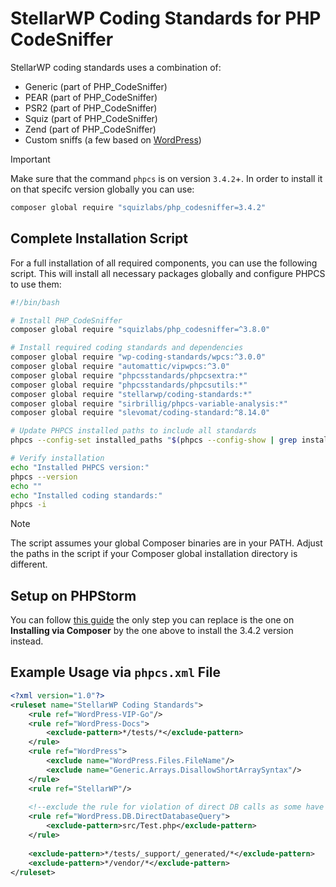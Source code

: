 # StellarWP Coding Standards for PHP CodeSniffer

StellarWP coding standards uses a combination of:
* Generic (part of PHP_CodeSniffer)
* PEAR (part of PHP_CodeSniffer)
* PSR2 (part of PHP_CodeSniffer)
* Squiz (part of PHP_CodeSniffer)
* Zend (part of PHP_CodeSniffer)
* Custom sniffs (a few based on [WordPress](https://github.com/WordPress-Coding-Standards/WordPress-Coding-Standards))

> [!IMPORTANT]  
> Make sure that the command `phpcs` is on version `3.4.2`+. In order to install it on that specifc version globally you can use: 
> ```sh
> composer global require "squizlabs/php_codesniffer=3.4.2"
> ```

## Complete Installation Script

For a full installation of all required components, you can use the following script. This will install all necessary packages globally and configure PHPCS to use them:

```bash
#!/bin/bash

# Install PHP_CodeSniffer
composer global require "squizlabs/php_codesniffer=^3.8.0"

# Install required coding standards and dependencies
composer global require "wp-coding-standards/wpcs:^3.0.0"
composer global require "automattic/vipwpcs:^3.0"
composer global require "phpcsstandards/phpcsextra:*"
composer global require "phpcsstandards/phpcsutils:*"
composer global require "stellarwp/coding-standards:*"
composer global require "sirbrillig/phpcs-variable-analysis:*"
composer global require "slevomat/coding-standard:^8.14.0"

# Update PHPCS installed paths to include all standards
phpcs --config-set installed_paths "$(phpcs --config-show | grep installed_paths | awk '{ print $2 }'),${HOME}/.config/composer/vendor/phpcsstandards/phpcsextra,${HOME}/.config/composer/vendor/phpcsstandards/phpcsutils,${HOME}/.config/composer/vendor/wp-coding-standards/wpcs,${HOME}/.composer/vendor/automattic/vipwpcs,${HOME}/.composer/vendor/stellarwp/coding-standards,${HOME}/.composer/vendor/sirbrillig/phpcs-variable-analysis,${HOME}/.composer/vendor/slevomat/coding-standard"

# Verify installation
echo "Installed PHPCS version:"
phpcs --version
echo ""
echo "Installed coding standards:"
phpcs -i
```

> [!NOTE]
> The script assumes your global Composer binaries are in your PATH. Adjust the paths in the script if your Composer global installation directory is different.

## Setup on PHPStorm

You can follow [this guide](https://confluence.jetbrains.com/display/PhpStorm/PHP+Code+Sniffer+in+PhpStorm#PHPCodeSnifferinPhpStorm-4.1.Obtainingcustomcodestyles) the only step you can replace is the one on **Installing via Composer** by the one above to install the 3.4.2 version instead.

## Example Usage via `phpcs.xml` File

```xml
<?xml version="1.0"?>
<ruleset name="StellarWP Coding Standards">
    <rule ref="WordPress-VIP-Go"/>
    <rule ref="WordPress-Docs">
        <exclude-pattern>*/tests/*</exclude-pattern>
    </rule>
    <rule ref="WordPress">
        <exclude name="WordPress.Files.FileName"/>
        <exclude name="Generic.Arrays.DisallowShortArraySyntax"/>
    </rule>
    <rule ref="StellarWP"/>
    
    <!--exclude the rule for violation of direct DB calls as some have no alternative-->
    <rule ref="WordPress.DB.DirectDatabaseQuery">
        <exclude-pattern>src/Test.php</exclude-pattern>
    </rule>
    
    <exclude-pattern>*/tests/_support/_generated/*</exclude-pattern>
    <exclude-pattern>*/vendor/*</exclude-pattern>
</ruleset>
```
